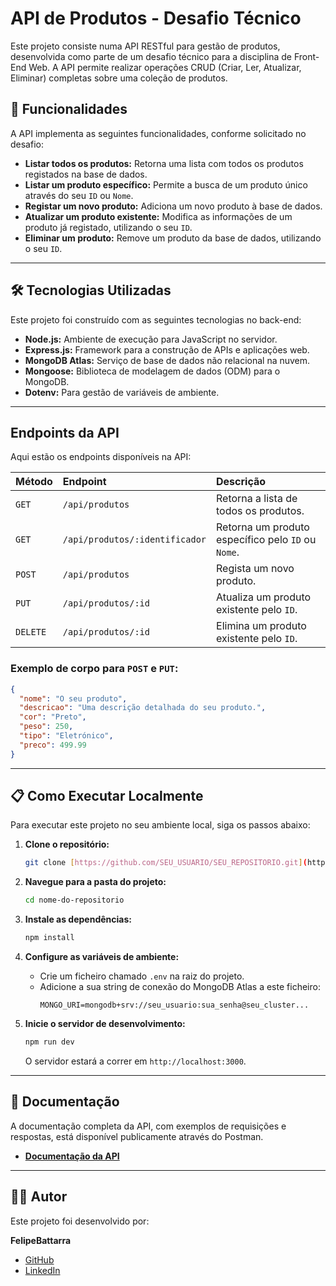 # API de Produtos - Desafio Técnico

Este projeto consiste numa API RESTful para gestão de produtos, desenvolvida como parte de um desafio técnico para a disciplina de Front-End Web. A API permite realizar operações CRUD (Criar, Ler, Atualizar, Eliminar) completas sobre uma coleção de produtos.

## 🚀 Funcionalidades

A API implementa as seguintes funcionalidades, conforme solicitado no desafio:

-  **Listar todos os produtos:** Retorna uma lista com todos os produtos registados na base de dados.
-  **Listar um produto específico:** Permite a busca de um produto único através do seu `ID` ou `Nome`.
-  **Registar um novo produto:** Adiciona um novo produto à base de dados.
-  **Atualizar um produto existente:** Modifica as informações de um produto já registado, utilizando o seu `ID`.
-  **Eliminar um produto:** Remove um produto da base de dados, utilizando o seu `ID`.

---

## 🛠️ Tecnologias Utilizadas

Este projeto foi construído com as seguintes tecnologias no back-end:

- **Node.js:** Ambiente de execução para JavaScript no servidor.
- **Express.js:** Framework para a construção de APIs e aplicações web.
- **MongoDB Atlas:** Serviço de base de dados não relacional na nuvem.
- **Mongoose:** Biblioteca de modelagem de dados (ODM) para o MongoDB.
- **Dotenv:** Para gestão de variáveis de ambiente.

---

## Endpoints da API

Aqui estão os endpoints disponíveis na API:

| Método   | Endpoint                      | Descrição                                         |
| :------- | :---------------------------- | :------------------------------------------------ |
| `GET`    | `/api/produtos`                 | Retorna a lista de todos os produtos.               |
| `GET`    | `/api/produtos/:identificador`  | Retorna um produto específico pelo `ID` ou `Nome`. |
| `POST`   | `/api/produtos`                 | Regista um novo produto.                            |
| `PUT`    | `/api/produtos/:id`             | Atualiza um produto existente pelo `ID`.            |
| `DELETE` | `/api/produtos/:id`             | Elimina um produto existente pelo `ID`.             |

### Exemplo de corpo para `POST` e `PUT`:

```json
{
  "nome": "O seu produto",
  "descricao": "Uma descrição detalhada do seu produto.",
  "cor": "Preto",
  "peso": 250,
  "tipo": "Eletrónico",
  "preco": 499.99
}
```

---

## 📋 Como Executar Localmente

Para executar este projeto no seu ambiente local, siga os passos abaixo:

1. **Clone o repositório:**
   ```bash
   git clone [https://github.com/SEU_USUARIO/SEU_REPOSITORIO.git](https://github.com/SEU_USUARIO/SEU_REPOSITORIO.git)
   ```

2. **Navegue para a pasta do projeto:**
   ```bash
   cd nome-do-repositorio
   ```

3. **Instale as dependências:**
   ```bash
   npm install
   ```

4. **Configure as variáveis de ambiente:**
   - Crie um ficheiro chamado `.env` na raiz do projeto.
   - Adicione a sua string de conexão do MongoDB Atlas a este ficheiro:
     ```
     MONGO_URI=mongodb+srv://seu_usuario:sua_senha@seu_cluster...
     ```

5. **Inicie o servidor de desenvolvimento:**
   ```bash
   npm run dev
   ```
   O servidor estará a correr em `http://localhost:3000`.

---

## 📖 Documentação

A documentação completa da API, com exemplos de requisições e respostas, está disponível publicamente através do Postman.

- [**Documentação da API**](https://documenter.getpostman.com/view/46004434/2sB2x9jWG7)

---

## 👨‍💻 Autor

Este projeto foi desenvolvido por:

**FelipeBattarra**

- [GitHub](https://github.com/FelipeBattarra)
- [LinkedIn](https://linkedin.com/in/FelipeJorgeBattarra)
